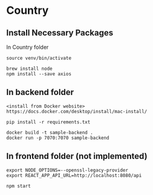 # Country

## Install Necessary Packages

In Country folder
```
source venv/bin/activate

brew install node
npm install --save axios
```

## In backend folder
```
<install from Docker website> https://docs.docker.com/desktop/install/mac-install/

pip install -r requirements.txt

docker build -t sample-backend .
docker run -p 7070:7070 sample-backend
```

## In frontend folder (not implemented)
```
export NODE_OPTIONS=--openssl-legacy-provider
export REACT_APP_API_URL=http://localhost:8080/api

npm start
```

